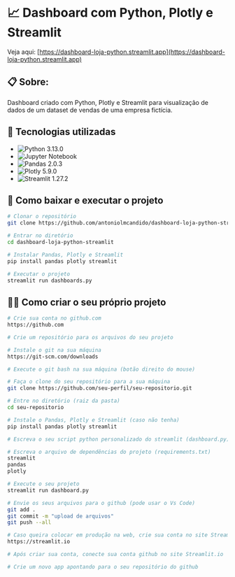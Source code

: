 # 📈 Dashboard com Python, Plotly e Streamlit

Veja aqui: [https://dashboard-loja-python.streamlit.app](https://dashboard-loja-python.streamlit.app)

## 📋 Sobre:

Dashboard criado com Python, Plotly e Streamlit para visualização de dados de um dataset de vendas de uma empresa fictícia.

## 🚀 Tecnologias utilizadas

- ![Python 3.13.0](https://img.shields.io/badge/python-3.13.0-blue.svg)
- ![Jupyter Notebook](https://img.shields.io/badge/jupyter-notebook-orange.svg)
- ![Pandas 2.0.3](https://img.shields.io/badge/pandas-2.0.3-blue.svg)
- ![Plotly 5.9.0](https://img.shields.io/badge/plotly-5.9.0-blue.svg)
- ![Streamlit 1.27.2](https://img.shields.io/badge/streamlit-1.27.2-blue.svg)

## 📁 Como baixar e executar o projeto

```bash
# Clonar o repositório
git clone https://github.com/antoniolmcandido/dashboard-loja-python-streamlit.git

# Entrar no diretório
cd dashboard-loja-python-streamlit

# Instalar Pandas, Plotly e Streamlit
pip install pandas plotly streamlit

# Executar o projeto
streamlit run dashboards.py
```

## 👨‍💻 Como criar o seu próprio projeto

```bash
# Crie sua conta no github.com
https://github.com

# Crie um repositório para os arquivos do seu projeto

# Instale o git na sua máquina
https://git-scm.com/downloads

# Execute o git bash na sua máquina (botão direito do mouse)

# Faça o clone do seu repositório para a sua máquina
git clone https://github.com/seu-perfil/seu-repositorio.git

# Entre no diretório (raiz da pasta)
cd seu-repositorio

# Instale o Pandas, Plotly e Streamlit (caso não tenha)
pip install pandas plotly streamlit

# Escreva o seu script python personalizado do streamlit (dashboard.py)

# Escreva o arquivo de dependências do projeto (requirements.txt)
streamlit
pandas
plotly

# Execute o seu projeto
streamlit run dashboard.py

# Envie os seus arquivos para o github (pode usar o Vs Code)
git add .
git commit -m "upload de arquivos"
git push --all

# Caso queira colocar em produção na web, crie sua conta no site Streamlit.io
https://streamlit.io

# Após criar sua conta, conecte sua conta github no site Streamlit.io

# Crie um novo app apontando para o seu repositório do github
```
